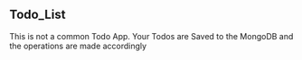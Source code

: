 ## Todo_List
This is not a common Todo App.
Your Todos are Saved to the MongoDB 
and the operations are made accordingly
